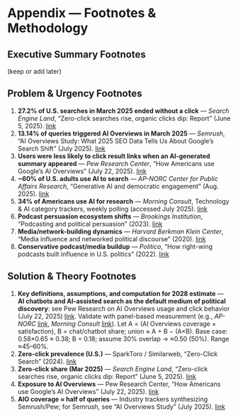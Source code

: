# Appendix — Footnotes & Methodology

## Executive Summary Footnotes
(keep or add later)

## Problem & Urgency Footnotes

<ol>
  <li id="fn-pu-search-engine-land-reported-that-272-272"><strong>27.2% of U.S. searches in March 2025 ended without a click</strong> — <em>Search Engine Land</em>, “Zero-click searches rise, organic clicks dip: Report” (June 5, 2025). <a href="https://searchengineland.com/zero-click-searches-up-organic-clicks-down-456660">link</a></li>

  <li id="fn-pu-semrushs-july-2025-study-reported-a-2025-"><strong>13.14% of queries triggered AI Overviews in March 2025</strong> — <em>Semrush</em>, “AI Overviews Study: What 2025 SEO Data Tells Us About Google’s Search Shift” (July 2025). <a href="https://www.semrush.com/blog/semrush-ai-overviews-study/">link</a></li>

  <li id="fn-pu-pew-ai-overviews-2025"><strong>Users were less likely to click result links when an AI-generated summary appeared</strong> — <em>Pew Research Center</em>, “How Americans use Google’s AI Overviews” (July 22, 2025). <a href="https://www.pewresearch.org/short-reads/2025/07/22/google-users-are-less-likely-to-click-on-links-when-an-ai-summary-appears-in-the-results/">link</a></li>

  <li id="fn-pu-us-ai-search-60"><strong>~60% of U.S. adults use AI to search</strong> — <em>AP-NORC Center for Public Affairs Research</em>, “Generative AI and democratic engagement” (Aug. 2025). <a href="https://apnorc.org/projects/generative-ai-and-democratic-engagement/">link</a></li>

  <li id="fn-pu-mc-ai-use-2025"><strong>34% of Americans use AI for research</strong> — <em>Morning Consult</em>, Technology &amp; AI category trackers, weekly polling (accessed July 2025). <a href="https://morningconsult.com/category/technology/ai/">link</a></li>

  <li id="fn-pu-brookings-podcasts-2023"><strong>Podcast persuasion ecosystem shifts</strong> — <em>Brookings Institution</em>, “Podcasting and political persuasion” (2023). <a href="https://www.brookings.edu/articles/podcasting-and-political-persuasion/">link</a></li>

  <li id="fn-pu-harvard-berkman-2020"><strong>Media/network-building dynamics</strong> — <em>Harvard Berkman Klein Center</em>, “Media influence and networked political discourse” (2020). <a href="https://cyber.harvard.edu/story/2020-berkman-media-networked-politics">link</a></li>

  <li id="fn-pu-politico-podcasts-2022"><strong>Conservative podcast/media buildup</strong> — <em>Politico</em>, “How right-wing podcasts built influence in U.S. politics” (2022). <a href="https://www.politico.com/news/2022/10/18/conservative-podcasts-rise-00062141">link</a></li>
</ol>

<h2 id="solution-theory-footnotes">Solution &amp; Theory Footnotes</h2>
<ol>
  <li id="fn-sol-union-prob-2028"><strong>Key definitions, assumptions, and computation for 2028 estimate</strong> — <strong>AI chatbots and AI-assisted search as the default medium of political discovery</strong>: see Pew Research on AI Overviews usage and click behavior (July 22, 2025) <a href="https://www.pewresearch.org/short-reads/2025/07/22/google-users-are-less-likely-to-click-on-links-when-an-ai-summary-appears-in-the-results/">link</a>. Validate with panel-based measurement (e.g., <em>AP-NORC</em> <a href="https://apnorc.org/projects/generative-ai-and-democratic-engagement/">link</a>, <em>Morning Consult</em> <a href="https://morningconsult.com/category/technology/ai/">link</a>). Let A = (AI Overviews coverage × satisfaction), B = chat/chatbot share; union ≈ A + B − (A×B). Base case: 0.58×0.65 ≈ 0.38; B = 0.18; assume 30% overlap → ≈0.50 (50%). Range ≈45–60%.</li>
  <li id="fn-sol-sparktoro-zero-click-us-2024"><strong>Zero-click prevalence (U.S.)</strong> — SparkToro / Similarweb, “Zero-Click Search” (2024). <a href="https://sparktoro.com/blog/zero-click-searches-in-2024-new-similarweb-data/">link</a></li>
  <li id="fn-sol-zero-click-272-mar-2025"><strong>Zero-click share (Mar 2025)</strong> — <em>Search Engine Land</em>, “Zero-click searches rise, organic clicks dip: Report” (June 5, 2025). <a href="https://searchengineland.com/zero-click-searches-up-organic-clicks-down-456660">link</a></li>
  <li id="fn-sol-pew-58pct-ai-overview-exposure-2025"><strong>Exposure to AI Overviews</strong> — Pew Research Center, “How Americans use Google’s AI Overviews” (July 22, 2025). <a href="https://www.pewresearch.org/short-reads/2025/07/22/google-users-are-less-likely-to-click-on-links-when-an-ai-summary-appears-in-the-results/">link</a></li>
  <li id="fn-sol-aio-coverage-roughly-half-2025"><strong>AIO coverage ≈ half of queries</strong> — Industry trackers synthesizing Semrush/Pew; for Semrush, see “AI Overviews Study” (July 2025). <a href="https://www.semrush.com/blog/semrush-ai-overviews-study/">link</a></li>
</ol>
